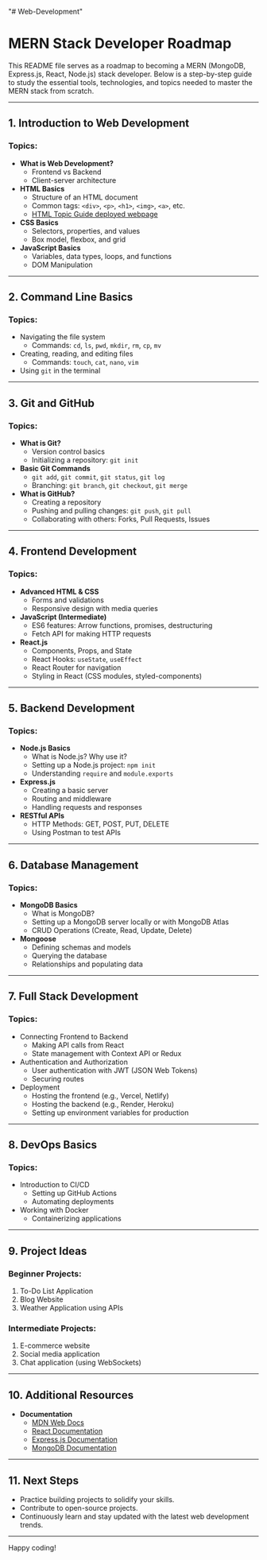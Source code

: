 "# Web-Development"

# MERN Stack Developer Roadmap

This README file serves as a roadmap to becoming a MERN (MongoDB, Express.js, React, Node.js) stack developer. Below is a step-by-step guide to study the essential tools, technologies, and topics needed to master the MERN stack from scratch.

---

## 1. **Introduction to Web Development**

### Topics:

- **What is Web Development?**
  - Frontend vs Backend
  - Client-server architecture
- **HTML Basics**
  - Structure of an HTML document
  - Common tags: `<div>`, `<p>`, `<h1>`, `<img>`, `<a>`, etc.
  - [HTML Topic Guide deployed webpage ](https://htmltopicguide.netlify.app/)
- **CSS Basics**
  - Selectors, properties, and values
  - Box model, flexbox, and grid
- **JavaScript Basics**
  - Variables, data types, loops, and functions
  - DOM Manipulation

---

## 2. **Command Line Basics**

### Topics:

- Navigating the file system
  - Commands: `cd`, `ls`, `pwd`, `mkdir`, `rm`, `cp`, `mv`
- Creating, reading, and editing files
  - Commands: `touch`, `cat`, `nano`, `vim`
- Using `git` in the terminal

---

## 3. **Git and GitHub**

### Topics:

- **What is Git?**
  - Version control basics
  - Initializing a repository: `git init`
- **Basic Git Commands**
  - `git add`, `git commit`, `git status`, `git log`
  - Branching: `git branch`, `git checkout`, `git merge`
- **What is GitHub?**
  - Creating a repository
  - Pushing and pulling changes: `git push`, `git pull`
  - Collaborating with others: Forks, Pull Requests, Issues

---

## 4. **Frontend Development**

### Topics:

- **Advanced HTML & CSS**
  - Forms and validations
  - Responsive design with media queries
- **JavaScript (Intermediate)**
  - ES6 features: Arrow functions, promises, destructuring
  - Fetch API for making HTTP requests
- **React.js**
  - Components, Props, and State
  - React Hooks: `useState`, `useEffect`
  - React Router for navigation
  - Styling in React (CSS modules, styled-components)

---

## 5. **Backend Development**

### Topics:

- **Node.js Basics**
  - What is Node.js? Why use it?
  - Setting up a Node.js project: `npm init`
  - Understanding `require` and `module.exports`
- **Express.js**
  - Creating a basic server
  - Routing and middleware
  - Handling requests and responses
- **RESTful APIs**
  - HTTP Methods: GET, POST, PUT, DELETE
  - Using Postman to test APIs

---

## 6. **Database Management**

### Topics:

- **MongoDB Basics**
  - What is MongoDB?
  - Setting up a MongoDB server locally or with MongoDB Atlas
  - CRUD Operations (Create, Read, Update, Delete)
- **Mongoose**
  - Defining schemas and models
  - Querying the database
  - Relationships and populating data

---

## 7. **Full Stack Development**

### Topics:

- Connecting Frontend to Backend
  - Making API calls from React
  - State management with Context API or Redux
- Authentication and Authorization
  - User authentication with JWT (JSON Web Tokens)
  - Securing routes
- Deployment
  - Hosting the frontend (e.g., Vercel, Netlify)
  - Hosting the backend (e.g., Render, Heroku)
  - Setting up environment variables for production

---

## 8. **DevOps Basics**

### Topics:

- Introduction to CI/CD
  - Setting up GitHub Actions
  - Automating deployments
- Working with Docker
  - Containerizing applications

---

## 9. **Project Ideas**

### Beginner Projects:

1. To-Do List Application
2. Blog Website
3. Weather Application using APIs

### Intermediate Projects:

1. E-commerce website
2. Social media application
3. Chat application (using WebSockets)

---

## 10. **Additional Resources**

- **Documentation**
  - [MDN Web Docs](https://developer.mozilla.org/)
  - [React Documentation](https://reactjs.org/docs/getting-started.html)
  - [Express.js Documentation](https://expressjs.com/)
  - [MongoDB Documentation](https://www.mongodb.com/docs/)

---

## 11. **Next Steps**

- Practice building projects to solidify your skills.
- Contribute to open-source projects.
- Continuously learn and stay updated with the latest web development trends.

---

Happy coding!
